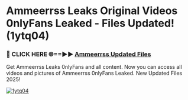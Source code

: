 # Ammeerrss Leaks Original Videos 0nlyFans Leaked - Files Updated! (1ytq04)

<h3>🔴 CLICK HERE 🌐==►► <a href="https://mediafile.pages.dev?q=Ammeerrss&ref=D4RT" rel="nofollow">Ammeerrss Updated Files</a></h3>

Get Ammeerrss Leaks 0nlyFans and all content. Now you can access all videos and pictures of Ammeerrss 0nlyFans Leaked. New Updated Files 2025!

[![1ytq04](https://github.com/user-attachments/assets/8c521d6e-e6e3-4a75-9320-d58ab9d79d5b)](https://mediafile.pages.dev?q=Ammeerrss&ref=D4RT)